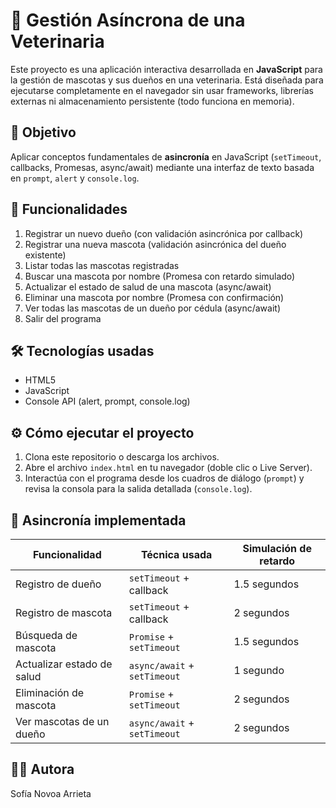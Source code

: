 # 🐾 Gestión Asíncrona de una Veterinaria

Este proyecto es una aplicación interactiva desarrollada en **JavaScript** para la gestión de mascotas y sus dueños en una veterinaria. Está diseñada para ejecutarse completamente en el navegador sin usar frameworks, librerías externas ni almacenamiento persistente (todo funciona en memoria).

## 🎯 Objetivo

Aplicar conceptos fundamentales de **asincronía** en JavaScript (`setTimeout`, callbacks, Promesas, async/await) mediante una interfaz de texto basada en `prompt`, `alert` y `console.log`.



## 🧩 Funcionalidades

1. Registrar un nuevo dueño (con validación asincrónica por callback)
2. Registrar una nueva mascota (validación asincrónica del dueño existente)
3. Listar todas las mascotas registradas
4. Buscar una mascota por nombre (Promesa con retardo simulado)
5. Actualizar el estado de salud de una mascota (async/await)
6. Eliminar una mascota por nombre (Promesa con confirmación)
7. Ver todas las mascotas de un dueño por cédula (async/await)
8. Salir del programa



## 🛠️ Tecnologías usadas

- HTML5
- JavaScript 
- Console API (alert, prompt, console.log)



## ⚙️ Cómo ejecutar el proyecto

1. Clona este repositorio o descarga los archivos.
2. Abre el archivo `index.html` en tu navegador (doble clic o Live Server).
3. Interactúa con el programa desde los cuadros de diálogo (`prompt`) y revisa la consola para la salida detallada (`console.log`).



## 🔄 Asincronía implementada

| Funcionalidad                     | Técnica usada                 | Simulación de retardo |
|----------------------------------|-------------------------------|------------------------|
| Registro de dueño                | `setTimeout` + callback       | 1.5 segundos           |
| Registro de mascota              | `setTimeout` + callback       | 2 segundos             |
| Búsqueda de mascota              | `Promise` + `setTimeout`      | 1.5 segundos           |
| Actualizar estado de salud       | `async/await` + `setTimeout`  | 1 segundo              |
| Eliminación de mascota           | `Promise` + `setTimeout`      | 2 segundos             |
| Ver mascotas de un dueño         | `async/await` + `setTimeout`  | 2 segundos             |




## 👩‍💻 Autora

Sofía Novoa Arrieta  


